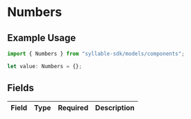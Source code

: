 # Numbers

## Example Usage

```typescript
import { Numbers } from "syllable-sdk/models/components";

let value: Numbers = {};
```

## Fields

| Field       | Type        | Required    | Description |
| ----------- | ----------- | ----------- | ----------- |